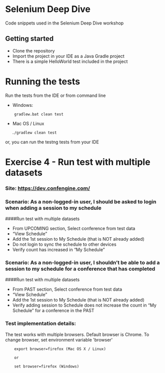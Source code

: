 # Selenium Deep Dive
Code snippets used in the Selenium Deep Dive workshop

## Getting started
* Clone the repository
* Import the project in your IDE as a Java Gradle project
* There is a simple HelloWorld test included in the project

# Running the tests
Run the tests from the IDE or from command line

* Windows:

```
    gradlew.bat clean test
```

 * Mac OS / Linux
 ```
    ./gradlew clean test
```

or, you can run the testng tests from your IDE

# Exercise 4 - Run test with multiple datasets

### Site: https://dev.confengine.com/

### Scenario: As a non-logged-in user, I should be asked to login when adding a session to my schedule
####Run test with multiple datasets

* From UPCOMING section, Select conference from test data
* “View Schedule”
* Add the 1st session to My Schedule (that is NOT already added)
* Do not login to sync the schedule to other devices
* Verify count has increased in “My Schedule”

### Scenario: As a non-logged-in user, I shouldn’t be able to add a session to my schedule for a conference that has completed
####Run test with multiple datasets

* From PAST section, Select conference from test data
* “View Schedule”
* Add the 1st session to My Schedule (that is NOT already added)
* Verify adding session to Schedule does not increase the count in “My Schedule” for a conference in the PAST

### Test implementation details:
The test works with multiple browsers. Default browser is Chrome. To change browser, set environment variable 'browser'
```
    export browser=firefox (Mac OS X / Linux)

    or

    set browser=firefox (Windows)
```